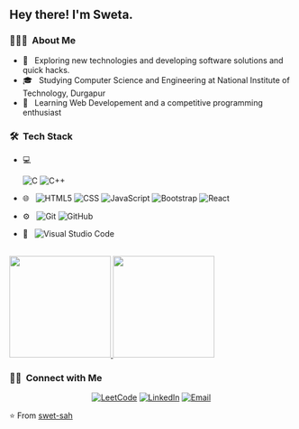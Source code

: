 <h2> Hey there! I'm Sweta.</h2>

<h3> 👨🏻‍💻 &nbsp;About Me </h3>

- 🤔 &nbsp; Exploring new technologies and developing software solutions and quick hacks.
- 🎓 &nbsp; Studying Computer Science and Engineering at National Institute of Technology, Durgapur
- 🌱 &nbsp; Learning Web Developement and a competitive programming enthusiast

<h3> 🛠 &nbsp;Tech Stack</h3>

- 💻 &nbsp;

  ![C](https://img.shields.io/badge/-C-333333?style=flat&logo=C&logoColor=A8B9CC)
  ![C++](https://img.shields.io/badge/-C++-333333?style=flat&logo=C%2B%2B&logoColor=00599C)
- 🌐 &nbsp;
  ![HTML5](https://img.shields.io/badge/-HTML5-333333?style=flat&logo=HTML5)
  ![CSS](https://img.shields.io/badge/-CSS-333333?style=flat&logo=CSS3&logoColor=1572B6)
  ![JavaScript](https://img.shields.io/badge/-JavaScript-333333?style=flat&logo=javascript)
  ![Bootstrap](https://img.shields.io/badge/-Bootstrap-333333?style=flat&logo=bootstrap&logoColor=563D7C)
  ![React](https://img.shields.io/badge/-React-333333?style=flat&logo=react)
- ⚙️ &nbsp;
  ![Git](https://img.shields.io/badge/-Git-333333?style=flat&logo=git)
  ![GitHub](https://img.shields.io/badge/-GitHub-333333?style=flat&logo=github)
- 🔧 &nbsp;
  ![Visual Studio Code](https://img.shields.io/badge/-Visual%20Studio%20Code-333333?style=flat&logo=visual-studio-code&logoColor=007ACC)

<br/>

<a href="https://github.com/AVS1508">
  <img height="180em" src="https://github-readme-stats.vercel.app/api?username=swet-sah&theme=buefy&show_icons=true" />
  <img height="180em" src="https://github-readme-stats.vercel.app/api/top-langs/?username=swet-sah&theme=buefy&layout=compact" />
</a>

<br/>

<h3> 🤝🏻 &nbsp;Connect with Me </h3>
<p align="center">
<a href="https://leetcode.com/swetasahu01/"><img alt="LeetCode" src="https://img.shields.io/badge/LeetCode-Sweta%20Sahu-brightgreen?style=flat-square&logo=leetcode"></a>
<a href="https://www.linkedin.com/in/sweta-sahu-535698226//"><img alt="LinkedIn" src="https://img.shields.io/badge/LinkedIn-Sweta%20Sahu-blue?style=flat-square&logo=linkedin"></a>
<a href="mailto:sweetaku.sahu@gmail.com"><img alt="Email" src="https://img.shields.io/badge/Email-sweetaku.sahu@gmail.com-blue?style=flat-square&logo=gmail"></a>
</p>

⭐️ From [swet-sah](https://github.com/swet-sah)
